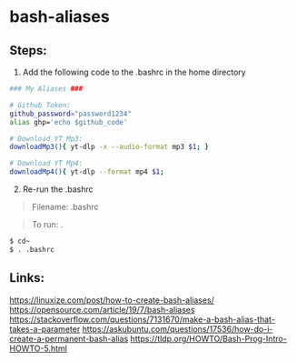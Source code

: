 # bash-aliases

## Steps:

1. Add the following code to the .bashrc in the home directory

```bash
### My Aliases ###

# Github Token:
github_password="password1234"
alias ghp='echo $github_code'

# Download YT Mp3:
downloadMp3(){ yt-dlp -x --audio-format mp3 $1; }

# Download YT Mp4:
downloadMp4(){ yt-dlp --format mp4 $1; 
```

2. Re-run the .bashrc
>Filename: .bashrc

>To run: .

```bash
$ cd~
$ . .bashrc
```

## Links:

https://linuxize.com/post/how-to-create-bash-aliases/
https://opensource.com/article/19/7/bash-aliases
https://stackoverflow.com/questions/7131670/make-a-bash-alias-that-takes-a-parameter
https://askubuntu.com/questions/17536/how-do-i-create-a-permanent-bash-alias
https://tldp.org/HOWTO/Bash-Prog-Intro-HOWTO-5.html